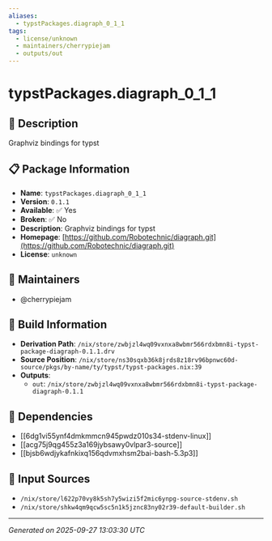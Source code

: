 ```yaml
---
aliases:
  - typstPackages.diagraph_0_1_1
tags:
  - license/unknown
  - maintainers/cherrypiejam
  - outputs/out
---
```


# typstPackages.diagraph_0_1_1

## 📝 Description

Graphviz bindings for typst

## 📋 Package Information

- **Name**: `typstPackages.diagraph_0_1_1`
- **Version**: `0.1.1`
- **Available**: ✅ Yes
- **Broken**: ✅ No
- **Description**: Graphviz bindings for typst
- **Homepage**: [https://github.com/Robotechnic/diagraph.git](https://github.com/Robotechnic/diagraph.git)
- **License**: `unknown`
## 👥 Maintainers

- @cherrypiejam


## 🔧 Build Information

- **Derivation Path**: `/nix/store/zwbjzl4wq09vxnxa8wbmr566rdxbmn8i-typst-package-diagraph-0.1.1.drv`
- **Source Position**: `/nix/store/ns30sqxb36k8jrds8z18rv96bpnwc60d-source/pkgs/by-name/ty/typst/typst-packages.nix:39`
- **Outputs**:
  - `out`:  `/nix/store/zwbjzl4wq09vxnxa8wbmr566rdxbmn8i-typst-package-diagraph-0.1.1`

## 🔗 Dependencies

- [[6dg1vi55ynf4dmkmmcn945pwdz010s34-stdenv-linux]]
- [[acg75j9qg455z3a169jybsawy0vlpar3-source]]
- [[bjsb6wdjykafnkixq156qdvmxhsm2bai-bash-5.3p3]]

## 📁 Input Sources

- `/nix/store/l622p70vy8k5sh7y5wizi5f2mic6ynpg-source-stdenv.sh`
- `/nix/store/shkw4qm9qcw5sc5n1k5jznc83ny02r39-default-builder.sh`

---
*Generated on 2025-09-27 13:03:30 UTC*
